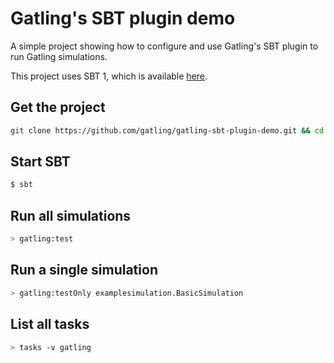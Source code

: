 Gatling's SBT plugin demo
=========================

A simple project showing how to configure and use Gatling's SBT plugin to run Gatling simulations. 

This project uses SBT 1, which is available [here](https://www.scala-sbt.org/download.html).

Get the project
---------------

```bash
git clone https://github.com/gatling/gatling-sbt-plugin-demo.git && cd gatling-sbt-plugin-demo
```

Start SBT
---------
```bash
$ sbt
```

Run all simulations
-------------------

```bash
> gatling:test
```

Run a single simulation
-----------------------

```bash
> gatling:testOnly examplesimulation.BasicSimulation
```

List all tasks
--------------------

```bash
> tasks -v gatling
```
